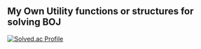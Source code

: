 ## My Own Utility functions or structures for solving BOJ

[![Solved.ac Profile](http://mazassumnida.wtf/api/v2/generate_badge?boj=june0501)](https://solved.ac/june0501/)
